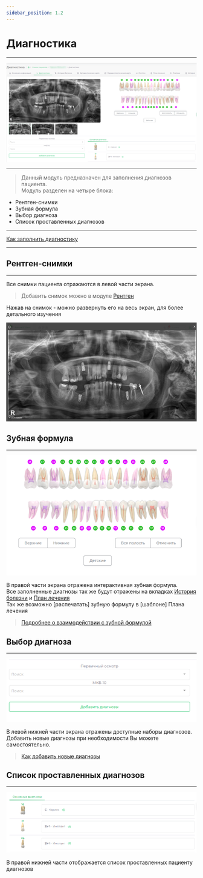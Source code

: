 ```yaml
---
sidebar_position: 1.2
---
```


# Диагностика  

---

![Диагностика](./assets/diagnoses/diagnostic.png)  

---

> Данный модуль предназначен для заполнения диагнозов пациента.  
> Модуль разделен на четыре блока:
 - Рентген-снимки  
 - Зубная формула  
 - Выбор диагноза  
 - Список проставленных диагнозов

---  

[Как заполнить диагностику](patient-instructions.md#fill_diagnostic)

---  
<a id="x-ray"></a>
## Рентген-снимки

---  
Все снимки пациента отражаются в левой части экрана. 

> Добавить снимок можно в модуле [Рентген](docs/cardPatient/x-ray.md#add_x-ray)

Нажав на снимок - можно развернуть его на весь экран, для более детального изучения

![просмотр снимка](./assets/diagnoses/d_x-ray_fsc.png)

## Зубная формула  

---  

![зубная формула](./assets/diagnoses/teeth_f.png)  

В правой части экрана отражена интерактивная зубная формула.  
Все заполненные диагнозы так же будут отражены на вкладках [История болезни](history_disease.md) и [План лечения](t-plan.md)  
Так же возможно [распечатать] зубную формулу в [шаблоне] Плана лечения  

> [Подробнее о взаимодействии с зубной формулой](docs/ui/teeth.md)  

## Выбор диагноза

---

![Выбор диагноза](./assets/diagnoses/d-select.png)  

В левой нижней части экрана отражены доступные наборы диагнозов. Добавить новые диагнозы при необходимости Вы можете самостоятельно.

> [Как добавить новые диагнозы](patient-instructions.md#fill_diagnostic)  

## Список проставленных диагнозов

---  

![Список диагнозов](./assets/diagnoses/d-selected.png)

В правой нижней части отображается список проставленных пациенту диагнозов
